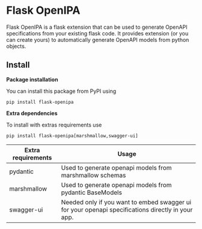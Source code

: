 # Flask OpenIPA

Flask OpenIPA is a flask extension that can be used to generate OpenAPI specifications from your existing flask code. It provides extension (or you can create yours) to automatically generate OpenAPI models from python objects.

## Install

**Package installation**

You can install this package from PyPI using

```shell
pip install flask-openipa
```

**Extra dependencies**

To install with extras requirements use

```shell
pip install flask-openipa[marshmallow,swagger-ui]
```

| Extra requirements | Usage                                                                                             |
| ------------------ | ------------------------------------------------------------------------------------------------- |
| pydantic           | Used to generate openapi models from marshmallow schemas                                          |
| marshmallow        | Used to generate openapi models from pydantic BaseModels                                          |
| swagger-ui         | Needed only if you want to embed swagger ui for your openapi specifications directly in your app. |

